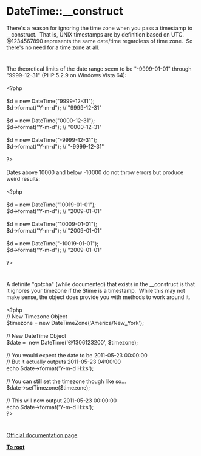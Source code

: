 # DateTime::__construct




<div class="phpcode"><span class="html">
There&apos;s a reason for ignoring the time zone when you pass a timestamp to __construct.&#xA0; That is, UNIX timestamps are by definition based on UTC.&#xA0; @1234567890 represents the same date/time regardless of time zone.&#xA0; So there&apos;s no need for a time zone at all.</span>
</div>
  

#


<div class="phpcode"><span class="html">
The theoretical limits of the date range seem to be &quot;-9999-01-01&quot; through &quot;9999-12-31&quot; (PHP 5.2.9 on Windows Vista 64):<br><br><span class="default">&lt;?php<br><br>$d </span><span class="keyword">= new </span><span class="default">DateTime</span><span class="keyword">(</span><span class="string">&quot;9999-12-31&quot;</span><span class="keyword">); <br></span><span class="default">$d</span><span class="keyword">-&gt;</span><span class="default">format</span><span class="keyword">(</span><span class="string">&quot;Y-m-d&quot;</span><span class="keyword">); </span><span class="comment">// &quot;9999-12-31&quot;<br><br></span><span class="default">$d </span><span class="keyword">= new </span><span class="default">DateTime</span><span class="keyword">(</span><span class="string">&quot;0000-12-31&quot;</span><span class="keyword">); <br></span><span class="default">$d</span><span class="keyword">-&gt;</span><span class="default">format</span><span class="keyword">(</span><span class="string">&quot;Y-m-d&quot;</span><span class="keyword">); </span><span class="comment">// &quot;0000-12-31&quot;<br><br></span><span class="default">$d </span><span class="keyword">= new </span><span class="default">DateTime</span><span class="keyword">(</span><span class="string">&quot;-9999-12-31&quot;</span><span class="keyword">); <br></span><span class="default">$d</span><span class="keyword">-&gt;</span><span class="default">format</span><span class="keyword">(</span><span class="string">&quot;Y-m-d&quot;</span><span class="keyword">); </span><span class="comment">// &quot;-9999-12-31&quot;<br><br></span><span class="default">?&gt;<br></span><br>Dates above 10000 and below -10000 do not throw errors but produce weird results:<br><br><span class="default">&lt;?php<br><br>$d </span><span class="keyword">= new </span><span class="default">DateTime</span><span class="keyword">(</span><span class="string">&quot;10019-01-01&quot;</span><span class="keyword">); <br></span><span class="default">$d</span><span class="keyword">-&gt;</span><span class="default">format</span><span class="keyword">(</span><span class="string">&quot;Y-m-d&quot;</span><span class="keyword">); </span><span class="comment">// &quot;2009-01-01&quot;<br><br></span><span class="default">$d </span><span class="keyword">= new </span><span class="default">DateTime</span><span class="keyword">(</span><span class="string">&quot;10009-01-01&quot;</span><span class="keyword">); <br></span><span class="default">$d</span><span class="keyword">-&gt;</span><span class="default">format</span><span class="keyword">(</span><span class="string">&quot;Y-m-d&quot;</span><span class="keyword">); </span><span class="comment">// &quot;2009-01-01&quot;<br><br></span><span class="default">$d </span><span class="keyword">= new </span><span class="default">DateTime</span><span class="keyword">(</span><span class="string">&quot;-10019-01-01&quot;</span><span class="keyword">); <br></span><span class="default">$d</span><span class="keyword">-&gt;</span><span class="default">format</span><span class="keyword">(</span><span class="string">&quot;Y-m-d&quot;</span><span class="keyword">); </span><span class="comment">// &quot;2009-01-01&quot;<br><br></span><span class="default">?&gt;</span>
</span>
</div>
  

#


<div class="phpcode"><span class="html">
A definite &quot;gotcha&quot; (while documented) that exists in the __construct is that it ignores your timezone if the $time is a timestamp.&#xA0; While this may not make sense, the object does provide you with methods to work around it.
<br>
<br><span class="default">&lt;?php
<br></span><span class="comment">// New Timezone Object
<br></span><span class="default">$timezone </span><span class="keyword">= new </span><span class="default">DateTimeZone</span><span class="keyword">(</span><span class="string">&apos;America/New_York&apos;</span><span class="keyword">);
<br>
<br></span><span class="comment">// New DateTime Object
<br></span><span class="default">$date </span><span class="keyword">=&#xA0; new </span><span class="default">DateTime</span><span class="keyword">(</span><span class="string">&apos;@1306123200&apos;</span><span class="keyword">, </span><span class="default">$timezone</span><span class="keyword">);&#xA0; &#xA0; 
<br>
<br></span><span class="comment">// You would expect the date to be 2011-05-23 00:00:00
<br>// But it actually outputs 2011-05-23 04:00:00
<br></span><span class="keyword">echo </span><span class="default">$date</span><span class="keyword">-&gt;</span><span class="default">format</span><span class="keyword">(</span><span class="string">&apos;Y-m-d H:i:s&apos;</span><span class="keyword">);
<br>
<br></span><span class="comment">// You can still set the timezone though like so...&#xA0; &#xA0; &#xA0; &#xA0; 
<br></span><span class="default">$date</span><span class="keyword">-&gt;</span><span class="default">setTimezone</span><span class="keyword">(</span><span class="default">$timezone</span><span class="keyword">);
<br>
<br></span><span class="comment">// This will now output 2011-05-23 00:00:00
<br></span><span class="keyword">echo </span><span class="default">$date</span><span class="keyword">-&gt;</span><span class="default">format</span><span class="keyword">(</span><span class="string">&apos;Y-m-d H:i:s&apos;</span><span class="keyword">);
<br></span><span class="default">?&gt;</span>
</span>
</div>
  

#

[Official documentation page](https://www.php.net/manual/en/datetime.construct.php)

**[To root](/README.md)**